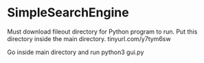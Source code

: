 # SimpleSearchEngine

Must download fileout directory for Python program to run. Put this directory inside
the main directory. tinyurl.com/y7tym6sw


Go inside main directory and run python3 gui.py

